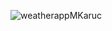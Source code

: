 ![weatherappMKaruc](https://user-images.githubusercontent.com/103605538/173871139-5857e9ce-a58f-416d-9986-809c791ae5be.gif)
